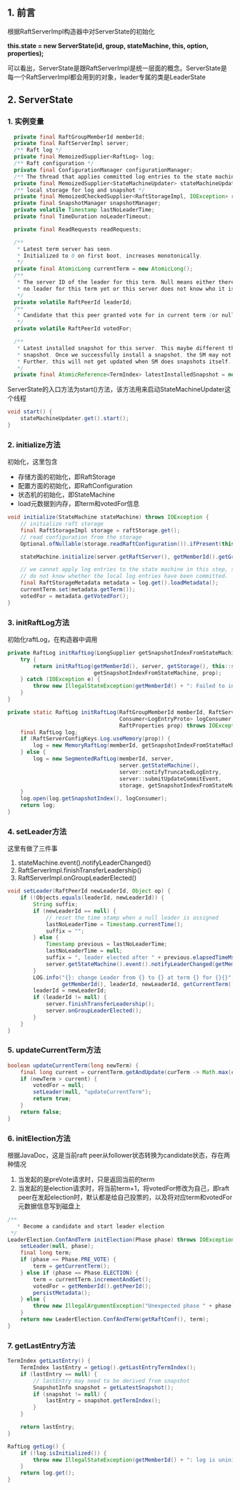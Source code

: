 ## 1. 前言

根据RaftServerImpl构造器中对ServerState的初始化

**this.state = new ServerState(id, group, stateMachine, this, option, properties);**

可以看出，ServerState是跟RaftServerImpl是统一层面的概念。ServerState是每一个RaftServerImpl都会用到的对象，leader专属的类是LeaderState

## 2. ServerState

### 1. 实例变量

```java
  private final RaftGroupMemberId memberId; 
  private final RaftServerImpl server;
  /** Raft log */
  private final MemoizedSupplier<RaftLog> log;
  /** Raft configuration */
  private final ConfigurationManager configurationManager;
  /** The thread that applies committed log entries to the state machine */
  private final MemoizedSupplier<StateMachineUpdater> stateMachineUpdater;
  /** local storage for log and snapshot */
  private final MemoizedCheckedSupplier<RaftStorageImpl, IOException> raftStorage;
  private final SnapshotManager snapshotManager;
  private volatile Timestamp lastNoLeaderTime;
  private final TimeDuration noLeaderTimeout;

  private final ReadRequests readRequests;

  /**
   * Latest term server has seen.
   * Initialized to 0 on first boot, increases monotonically.
   */
  private final AtomicLong currentTerm = new AtomicLong();
  /**
   * The server ID of the leader for this term. Null means either there is
   * no leader for this term yet or this server does not know who it is yet.
   */
  private volatile RaftPeerId leaderId;
  /**
   * Candidate that this peer granted vote for in current term (or null if none)
   */
  private volatile RaftPeerId votedFor;

  /**
   * Latest installed snapshot for this server. This maybe different than StateMachine's latest
   * snapshot. Once we successfully install a snapshot, the SM may not pick it up immediately.
   * Further, this will not get updated when SM does snapshots itself.
   */
  private final AtomicReference<TermIndex> latestInstalledSnapshot = new AtomicReference<>();
```

ServerState的入口方法为start()方法，该方法用来启动StateMachineUpdater这个线程

```java
void start() {
    stateMachineUpdater.get().start();
}
```

### 2. initialize方法

初始化，这里包含

* 存储方面的初始化，即RaftStorage
* 配置方面的初始化，即RaftConfiguration
* 状态机的初始化，即StateMachine
* load元数据到内存，即term和votedFor信息

```java
void initialize(StateMachine stateMachine) throws IOException {
    // initialize raft storage
    final RaftStorageImpl storage = raftStorage.get();
    // read configuration from the storage
    Optional.ofNullable(storage.readRaftConfiguration()).ifPresent(this::setRaftConf);

    stateMachine.initialize(server.getRaftServer(), getMemberId().getGroupId(), storage);

    // we cannot apply log entries to the state machine in this step, since we
    // do not know whether the local log entries have been committed.
    final RaftStorageMetadata metadata = log.get().loadMetadata();
    currentTerm.set(metadata.getTerm());
    votedFor = metadata.getVotedFor();
}
```

### 3. initRaftLog方法

初始化raftLog，在构造器中调用

```java
private RaftLog initRaftLog(LongSupplier getSnapshotIndexFromStateMachine, RaftProperties prop) {
    try {
        return initRaftLog(getMemberId(), server, getStorage(), this::setRaftConf,
                           getSnapshotIndexFromStateMachine, prop);
    } catch (IOException e) {
        throw new IllegalStateException(getMemberId() + ": Failed to initRaftLog.", e);
    }
}

private static RaftLog initRaftLog(RaftGroupMemberId memberId, RaftServerImpl server, RaftStorage storage,
                                   Consumer<LogEntryProto> logConsumer, LongSupplier getSnapshotIndexFromStateMachine,
                                   RaftProperties prop) throws IOException {
    final RaftLog log;
    if (RaftServerConfigKeys.Log.useMemory(prop)) {
        log = new MemoryRaftLog(memberId, getSnapshotIndexFromStateMachine, prop);
    } else {
        log = new SegmentedRaftLog(memberId, server,
                                   server.getStateMachine(),
                                   server::notifyTruncatedLogEntry,
                                   server::submitUpdateCommitEvent,
                                   storage, getSnapshotIndexFromStateMachine, prop);
    }
    log.open(log.getSnapshotIndex(), logConsumer);
    return log;
}
```

### 4. setLeader方法

这里有做了三件事

1. stateMachine.event().notifyLeaderChanged()
2. RaftServerImpl.finishTransferLeadership()
3. RaftServerImpl.onGroupLeaderElected()

```java
void setLeader(RaftPeerId newLeaderId, Object op) {
    if (!Objects.equals(leaderId, newLeaderId)) {
        String suffix;
        if (newLeaderId == null) {
            // reset the time stamp when a null leader is assigned
            lastNoLeaderTime = Timestamp.currentTime();
            suffix = "";
        } else {
            Timestamp previous = lastNoLeaderTime;
            lastNoLeaderTime = null;
            suffix = ", leader elected after " + previous.elapsedTimeMs() + "ms";
            server.getStateMachine().event().notifyLeaderChanged(getMemberId(), newLeaderId);
        }
        LOG.info("{}: change Leader from {} to {} at term {} for {}{}",
                 getMemberId(), leaderId, newLeaderId, getCurrentTerm(), op, suffix);
        leaderId = newLeaderId;
        if (leaderId != null) {
            server.finishTransferLeadership();
            server.onGroupLeaderElected();
        }
    }
}
```

### 5. updateCurrentTerm方法

```java
boolean updateCurrentTerm(long newTerm) {
    final long current = currentTerm.getAndUpdate(curTerm -> Math.max(curTerm, newTerm));
    if (newTerm > current) {
        votedFor = null;
        setLeader(null, "updateCurrentTerm");
        return true;
    }
    return false;
}
```

### 6. initElection方法

根据JavaDoc，这是当前raft peer从follower状态转换为candidate状态，存在两种情况

1. 当发起的是preVote请求时，只是返回当前的term
2. 当发起的是election请求时，将当前term+1，将votedFor修改为自己，即raft peer在发起election时，默认都是给自己投票的，以及将对应term和votedFor元数据信息写到磁盘上

```java
/**
   * Become a candidate and start leader election
 */
LeaderElection.ConfAndTerm initElection(Phase phase) throws IOException {
    setLeader(null, phase);
    final long term;
    if (phase == Phase.PRE_VOTE) {
        term = getCurrentTerm();
    } else if (phase == Phase.ELECTION) {
        term = currentTerm.incrementAndGet();
        votedFor = getMemberId().getPeerId();
        persistMetadata();
    } else {
        throw new IllegalArgumentException("Unexpected phase " + phase);
    }
    return new LeaderElection.ConfAndTerm(getRaftConf(), term);
}
```

### 7. getLastEntry方法

```java
TermIndex getLastEntry() {
    TermIndex lastEntry = getLog().getLastEntryTermIndex();
    if (lastEntry == null) {
        // lastEntry may need to be derived from snapshot
        SnapshotInfo snapshot = getLatestSnapshot();
        if (snapshot != null) {
            lastEntry = snapshot.getTermIndex();
        }
    }

    return lastEntry;
}

RaftLog getLog() {
    if (!log.isInitialized()) {
        throw new IllegalStateException(getMemberId() + ": log is uninitialized.");
    }
    return log.get();
}
```

